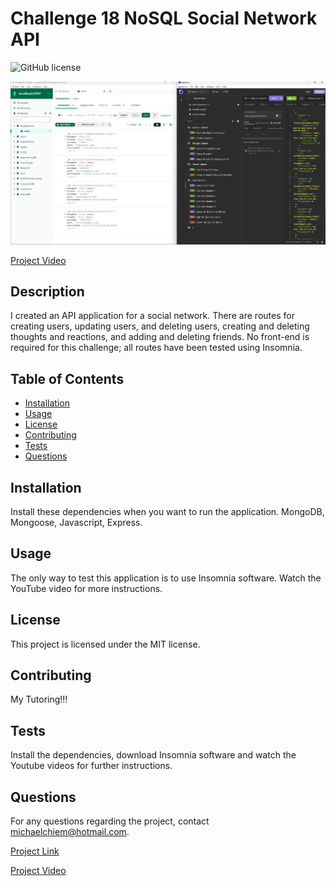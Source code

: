 
# Challenge 18 NoSQL Social Network API

![GitHub license](https://img.shields.io/badge/license-MIT-blue.svg)

![Project Image](Challenge18.jpg)

[Project Video](https://youtu.be/7uKU1qCE4BM)

## Description
I created an API application for a social network. There are routes for creating users, updating users, and deleting users, creating and deleting thoughts and reactions, and adding and deleting friends. No front-end is required for this challenge; all routes have been tested using Insomnia.

## Table of Contents
- [Installation](#installation)
- [Usage](#usage)
- [License](#license)
- [Contributing](#contributing)
- [Tests](#tests)
- [Questions](#questions)

## Installation
Install these dependencies when you want to run the application. MongoDB, Mongoose, Javascript, Express.

## Usage
The only way to test this application is to use Insomnia software. Watch the YouTube video for more instructions.

## License
This project is licensed under the MIT license.

## Contributing
My Tutoring!!!

## Tests
Install the dependencies, download Insomnia software and watch the Youtube videos for further instructions.

## Questions
For any questions regarding the project, contact michaelchiem@hotmail.com.

[Project Link](https://github.com/Michael-Chiem/FoodIsMyWeakness)

[Project Video](https://youtu.be/7uKU1qCE4BM)

